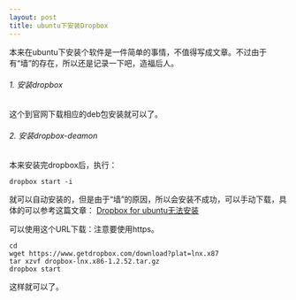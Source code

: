 ```yaml
---
layout: post
title: ubuntu下安装Dropbox
---
```


本来在ubuntu下安装个软件是一件简单的事情，不值得写成文章。不过由于有“墙”的存在，所以还是记录一下吧，造福后人。

###### 1. 安装dropbox

这个到官网下载相应的deb包安装就可以了。

###### 2. 安装dropbox-deamon

本来安装完dropbox后，执行：

    dropbox start -i

就可以自动安装的，但是由于“墙”的原因，所以会安装不成功，可以手动下载，具体的可以参考这篇文章： [Dropbox for ubuntu无法安装][1]

可以使用这个URL下载：注意要使用https。

    cd 
    wget https://www.getdropbox.com/download?plat=lnx.x87
    tar xzvf dropbox-lnx.x86-1.2.52.tar.gz
    dropbox start
    
这样就可以了。

[1]:http://hi.baidu.com/sunyang_kaka/blog/item/89436545dbbaa451510ffeb6.html "Dropbox for ubuntu无法安装"

